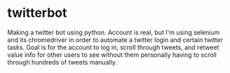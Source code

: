 # twitterbot
Making a twitter bot using python. Account is real, but I'm using selenium and its chromedriver in order to automate a twitter login and certain twitter tasks. Goal is for the account to log in, scroll through tweets, and retweet value info for other users to see without them personally having to scroll through hundreds of tweets manually.
